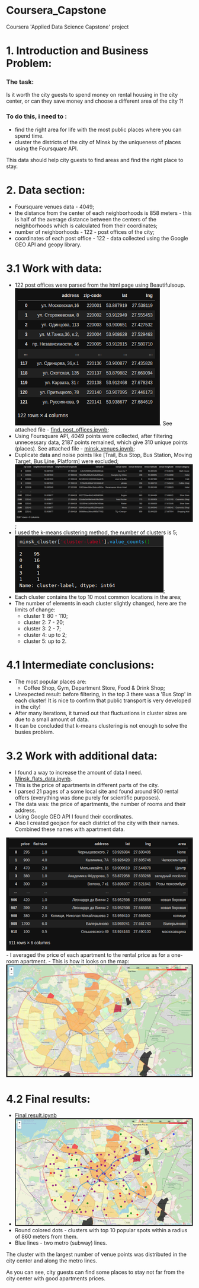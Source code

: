 # Coursera_Capstone
Coursera 'Applied Data Science Capstone' project

# 1. Introduction and Business Problem:

### The task:
Is it worth the city guests to spend money on rental housing in the city center, 
or can they save money and choose a different area of the city ?!

### To do this, i need to :
- find the right area for life with the most public places where you can spend time.
- cluster the districts of the city of Minsk by the uniqueness of places using the Foursquare API.

This data should help city guests to find areas and find the right place to stay.


# 2. Data section:
- Foursquare venues data - 4049;
- the distance from the center of each neighborhoods is 858 meters - 
this is half of the average distance between the centers of the neighborhoods 
which is calculated from their coordinates;
- number of neighborhoods - 122 - post offices of the city;
- coordinates of each post office - 122 - data collected using the 
Google GEO API and geopy library.


# 3.1 Work with data:
- 122 post offices were parsed from the html page using Beautifulsoup.
<img src="https://github.com/Valentin-Golyonko/Coursera_Capstone/blob/master/blr/imgs/zip_codes_minsk_list.png" alt="zip_codes_minsk_list">.
See attached file - <a href="https://github.com/Valentin-Golyonko/Coursera_Capstone/blob/master/blr/find_post_offices.ipynb" target="_blank">find_post_offices.ipynb</a>;
- Using Foursquare API, 4049 points were collected, after filtering unnecessary data, 2187 points remained, which give 310 unique points (places). 
See attached file - <a href="https://github.com/Valentin-Golyonko/Coursera_Capstone/blob/master/blr/minsk_venues.ipynb" target="_blank">minsk_venues.ipynb</a>;
- Duplicate data and noise points like [Trail, Bus Stop, Bus Station, Moving Target, Bus Line, Platform] were excluded;
<img src="https://github.com/Valentin-Golyonko/Coursera_Capstone/blob/master/blr/imgs/minsk_venues.png" alt="minsk_venues">;
- I used the k-means clustering method, the number of clusters is 5;
<img src="https://github.com/Valentin-Golyonko/Coursera_Capstone/blob/master/blr/imgs/minsk_cluster.png" alt="minsk_venues">;
- Each cluster contains the top 10 most common locations in the area;
- The number of elements in each cluster slightly changed, here are the limits of change:
    - cluster 1: 80 - 110;
    - cluster 2: 7 - 20;
    - cluster 3: 2 - 7;
    - cluster 4: up to 2;
    - cluster 5: up to 2.


# 4.1 Intermediate conclusions:
- The most popular places are:
    - Coffee Shop, Gym, Department Store, Food & Drink Shop;
- Unexpected result: before filtering, in the top 3 there was a 'Bus Stop' in each cluster! 
It is nice to confirm that public transport is very developed in the city!
- After many iterations, it turned out that fluctuations in cluster sizes are due to a small amount of data.
- It can be concluded that k-means clustering is not enough to solve the busies problem.

# 3.2 Work with additional data:
- I found a way to increase the amount of data I need.
<a href="https://github.com/Valentin-Golyonko/Coursera_Capstone/blob/master/blr/Minsk_flats_data.ipynb" target="_blank">Minsk_flats_data.ipynb</a>.
- This is the price of apartments in different parts of the city.
- I parsed 21 pages of a some local site and found around 900 rental offers 
(everything was done purely for scientific purposes).
- The data was: the price of apartments, the number of rooms and their address.
- Using Google GEO API I found their coordinates.
- Also I created geojson for each district of the city with their names. 
Combined these names with apartment data.
<img src="https://github.com/Valentin-Golyonko/Coursera_Capstone/blob/master/blr/imgs/minsk_flats_dataframe.png" alt="minsk_flats_dataframe">
- I averaged the price of each apartment to the rental price as for a one-room apartment.
- This is how it looks on the map:
<img src="https://github.com/Valentin-Golyonko/Coursera_Capstone/blob/master/blr/imgs/minsk_avg_flat_price.png" alt="minsk_avg_flat_price">


# 4.2 Final results:
- <a href="https://github.com/Valentin-Golyonko/Coursera_Capstone/blob/master/blr/Final%20result.ipynb" target="_blank">Final result.ipynb</a>
- <img src="https://github.com/Valentin-Golyonko/Coursera_Capstone/blob/master/blr/imgs/final_result.png" alt="final_result">
- Round colored dots - clusters with top 10 popular spots within a radius of 860 meters from them. 
- Blue lines - two metro (subway) lines.


The cluster with the largest number of venue points was distributed in the city center and along the metro lines.
 
As you can see, city guests can find some places to stay not far from the city center with good apartments prices.